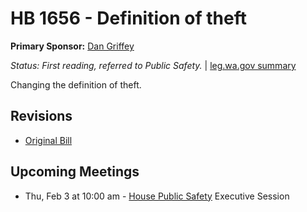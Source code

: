 # HB 1656 - Definition of theft
**Primary Sponsor:** [Dan Griffey](/person/leg/dan.griffey.md)

*Status: First reading, referred to Public Safety.* | [leg.wa.gov summary](https://app.leg.wa.gov/billsummary?BillNumber=1656&Year=2021)

Changing the definition of theft.

## Revisions
* [Original Bill](1/)

## Upcoming Meetings
* Thu, Feb 3 at 10:00 am - [House Public Safety](/house/2021-22/PS/) Executive Session